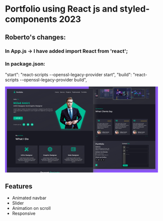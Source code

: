 # Portfolio using React js and styled-components 2023

## Roberto's changes:

### In App.js -> I have added import React from 'react';

### In package.json:

"start": "react-scripts --openssl-legacy-provider start",
"build": "react-scripts --openssl-legacy-provider build",

<img src="./public/banner.png" alt="banner"/>

## Features

- Animated navbar
- Slider
- Animation on scroll
- Responsive
